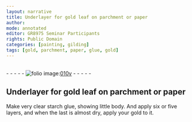 ```yaml
---
layout: narrative
title: Underlayer for gold leaf on parchment or paper
author:
mode: annotated
editor: GR8975 Seminar Participants
rights: Public Domain
categories: [painting, gilding]
tags: [gold, parchment, paper, glue, gold]
---
```


 <br/>- - - - - <a href="http://gallica.bnf.fr/ark:/12148/btv1b10500001g/f26.image"><img src="../assets/photo-icon.png" alt="folio image: " style="display:inline-block; margin-bottom:-3px;"/>010v</a> - - - - - <br/> 
## Underlayer for <span class="material_format"><span class="material">gold</span> leaf</span> on <span class="material">parchment</span> or <span class="material">paper</span>

 
 <span class="activity"></span> <span class="activity"></span>  Make <span class="material_format">very clear starch <span class="material">glue</span></span>, showing little body. And apply six or five layers, and when the last is almost dry, apply your <span class="material">gold</span> to it. 
 